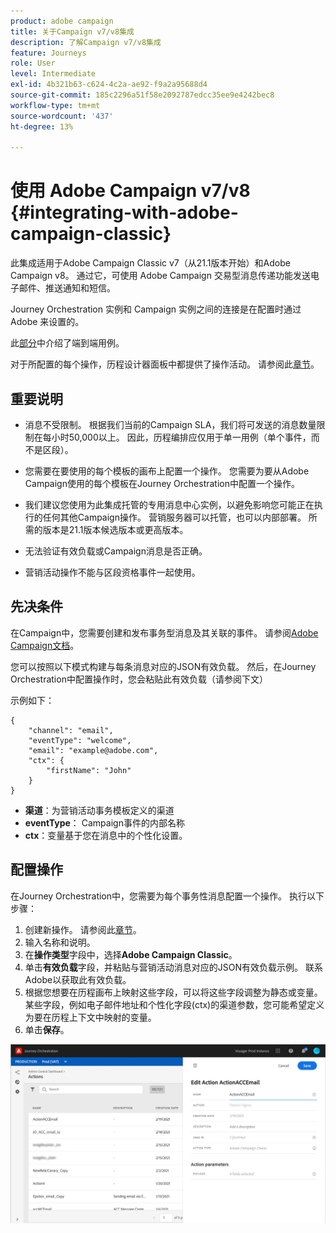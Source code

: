 ```yaml
---
product: adobe campaign
title: 关于Campaign v7/v8集成
description: 了解Campaign v7/v8集成
feature: Journeys
role: User
level: Intermediate
exl-id: 4b321b63-c624-4c2a-ae92-f9a2a95688d4
source-git-commit: 185c2296a51f58e2092787edcc35ee9e4242bec8
workflow-type: tm+mt
source-wordcount: '437'
ht-degree: 13%

---
```


# 使用 Adobe Campaign v7/v8 {#integrating-with-adobe-campaign-classic}

此集成适用于Adobe Campaign Classic v7（从21.1版本开始）和Adobe Campaign v8。 通过它，可使用 Adobe Campaign 交易型消息传递功能发送电子邮件、推送通知和短信。

Journey Orchestration 实例和 Campaign 实例之间的连接是在配置时通过 Adobe 来设置的。

此[部分](../usecase/campaign-classic-use-case.md)中介绍了端到端用例。

对于所配置的每个操作，历程设计器面板中都提供了操作活动。 请参阅此[章节](../building-journeys/using-adobe-campaign-classic.md)。

## 重要说明

* 消息不受限制。 根据我们当前的Campaign SLA，我们将可发送的消息数量限制在每小时50,000以上。 因此，历程编排应仅用于单一用例（单个事件，而不是区段）。

* 您需要在要使用的每个模板的画布上配置一个操作。 您需要为要从Adobe Campaign使用的每个模板在Journey Orchestration中配置一个操作。

* 我们建议您使用为此集成托管的专用消息中心实例，以避免影响您可能正在执行的任何其他Campaign操作。 营销服务器可以托管，也可以内部部署。 所需的版本是21.1版本候选版本或更高版本。

* 无法验证有效负载或Campaign消息是否正确。

* 营销活动操作不能与区段资格事件一起使用。

## 先决条件

在Campaign中，您需要创建和发布事务型消息及其关联的事件。 请参阅[Adobe Campaign文档](https://experienceleague.adobe.com/docs/campaign-classic/using/transactional-messaging/introduction/about-transactional-messaging.html#transactional-messaging)。

您可以按照以下模式构建与每条消息对应的JSON有效负载。 然后，在Journey Orchestration中配置操作时，您会粘贴此有效负载（请参阅下文）

示例如下：

```
{
    "channel": "email",
    "eventType": "welcome",
    "email": "example@adobe.com",
    "ctx": {
        "firstName": "John"
    }
}
```

* **渠道**：为营销活动事务模板定义的渠道
* **eventType**： Campaign事件的内部名称
* **ctx**：变量基于您在消息中的个性化设置。

## 配置操作

在Journey Orchestration中，您需要为每个事务性消息配置一个操作。 执行以下步骤：

1. 创建新操作。 请参阅此[章节](../action/action.md)。
1. 输入名称和说明。
1. 在&#x200B;**操作类型**&#x200B;字段中，选择&#x200B;**Adobe Campaign Classic**。
1. 单击&#x200B;**有效负载**&#x200B;字段，并粘贴与营销活动消息对应的JSON有效负载示例。 联系Adobe以获取此有效负载。
1. 根据您想要在历程画布上映射这些字段，可以将这些字段调整为静态或变量。 某些字段，例如电子邮件地址和个性化字段(ctx)的渠道参数，您可能希望定义为要在历程上下文中映射的变量。
1. 单击&#x200B;**保存**。

![](../assets/accintegration1.png)


